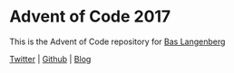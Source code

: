 # Advent of Code 2017

This is the Advent of Code repository for [Bas Langenberg](http://twitter.com/BasLangenberg)

[Twitter](http://twitter.com/BasLangenberg) | [Github](http://github.com/BasLangenberg) | [Blog](http://homecooked.nl)